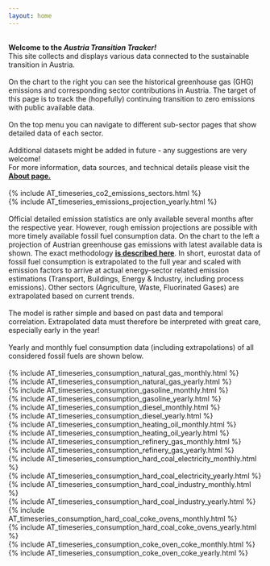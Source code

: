 ```yaml
---
layout: home
---
```



<div class="row">
 <div class="spacer"></div>

  <div class="column_left">
  <br>
  <b>Welcome to the <i>Austria Transition Tracker!</i> </b> <br>
  This site collects and displays various data connected to the sustainable transition in Austria. <br>
  <br>
  On the chart to the right you can see the historical greenhouse gas (GHG) emissions and corresponding sector contributions in Austria. The target of this page is to track the (hopefully) continuing transition to zero emissions with public available data. <br> 
  <br>  
  On the top menu you can navigate to different sub-sector pages that show detailed data of each sector. <br>
  <br> 
  Additional datasets might be added in future - any suggestions are very welcome! <br>
  For more information, data sources, and technical details please visit the <b><a href= "{{ "/about/" | relative_url }}">About page.</a></b> <br> 
  <br>   
  </div>

 <div class="spacer"></div>
  <div class="spacer"></div>

  <div class="column_right">
      {% include AT_timeseries_co2_emissions_sectors.html %}
  </div>

   <div class="spacer"></div>

</div> 

<div class="row">

 <div class="spacer"></div>

  <div class="column_left"> 
   {% include AT_timeseries_emissions_projection_yearly.html %}
   </div>

  <div class="spacer"></div>

  <div class="column_right">
  <br> 
    Official detailed emission statistics are only available several months after the respective year. However, rough emission projections are possible with more timely available fossil fuel consumption data. On the chart to the left a projection of Austrian greenhouse gas emissions with latest available data is shown. The exact methodology <b><a href= "{{ "/consumption-estimation/" | relative_url }}">is described here</a></b>. In short, eurostat data of fossil fuel consumption is extrapolated to the full year and scaled with emission factors to arrive at actual energy-sector related emission estimations (Transport, Buildings, Energy & Industry, including process emissions). Other sectors (Agriculture, Waste, Fluorinated Gases) are extrapolated based on current trends. <br> 
    <br> 
    The model is rather simple and based on past data and temporal correlation. Extrapolated data must therefore be interpreted with great care, especially early in the year! <br> 
    <br> 
    Yearly and monthly fuel consumption data (including extrapolations) of all considered fossil fuels are shown below.<br><br>

  </div>

   <div class="spacer"></div>

</div> 


<div class="row">
</div> 

<div class="row">

 <div class="spacer"></div>

  <div class="column_left">
    {% include AT_timeseries_consumption_natural_gas_monthly.html %}
  </div>
  
 <div class="spacer"></div>

  <div class="column_right">
   {% include AT_timeseries_consumption_natural_gas_yearly.html %}
  </div>

   <div class="spacer"></div>

</div> 

<div class="row">

 <div class="spacer"></div>

  <div class="column_left">
    {% include AT_timeseries_consumption_gasoline_monthly.html %}
  </div>
  
 <div class="spacer"></div>

  <div class="column_right">
      {% include AT_timeseries_consumption_gasoline_yearly.html %}
  </div>

   <div class="spacer"></div>

</div> 


<div class="row">
 <div class="spacer"></div>

  <div class="column_left">
    {% include AT_timeseries_consumption_diesel_monthly.html %}
  </div>
  
 <div class="spacer"></div>

  <div class="column_right">
      {% include AT_timeseries_consumption_diesel_yearly.html %}
  </div>
   <div class="spacer"></div>

</div> 


<div class="row">
 <div class="spacer"></div>

  <div class="column_left">
    {% include AT_timeseries_consumption_heating_oil_monthly.html %}
  </div>
  
 <div class="spacer"></div>

  <div class="column_right">
      {% include AT_timeseries_consumption_heating_oil_yearly.html %}
  </div>
   <div class="spacer"></div>

</div> 


<div class="row">
 <div class="spacer"></div>

  <div class="column_left">
    {% include AT_timeseries_consumption_refinery_gas_monthly.html %}
  </div>
  
 <div class="spacer"></div>

  <div class="column_right">
      {% include AT_timeseries_consumption_refinery_gas_yearly.html %}
  </div>
   <div class="spacer"></div>

</div> 



<div class="row">
  <div class="column_left">
    {% include AT_timeseries_consumption_hard_coal_electricity_monthly.html %}
  </div>
  
 <div class="spacer"></div>

  <div class="column_right">
      {% include AT_timeseries_consumption_hard_coal_electricity_yearly.html %}
  </div>
</div> 


<div class="row">
  <div class="column_left">
    {% include AT_timeseries_consumption_hard_coal_industry_monthly.html %}
  </div>
  
 <div class="spacer"></div>

  <div class="column_right">
      {% include AT_timeseries_consumption_hard_coal_industry_yearly.html %}
  </div>
</div> 



<div class="row">
  <div class="column_left">
    {% include AT_timeseries_consumption_hard_coal_coke_ovens_monthly.html %}
  </div>
  
 <div class="spacer"></div>

  <div class="column_right">
      {% include AT_timeseries_consumption_hard_coal_coke_ovens_yearly.html %}
  </div>
</div> 




<div class="row">
  <div class="column_left">
    {% include AT_timeseries_consumption_coke_oven_coke_monthly.html %}
  </div>
  
 <div class="spacer"></div>

  <div class="column_right">
      {% include AT_timeseries_consumption_coke_oven_coke_yearly.html %}
  </div>
</div> 

